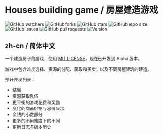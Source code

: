# Houses building game / 房屋建造游戏

![GitHub watchers](https://img.shields.io/github/watchers/Haohao123coding/houses-building-game.svg)
![GitHub forks](https://img.shields.io/github/forks/Haohao123coding/houses-building-game.svg)
![GitHub stars](https://img.shields.io/github/stars/Haohao123coding/houses-building-game.svg)
![GitHub repo size](https://img.shields.io/github/repo-size/Haohao123coding/houses-building-game.svg)
![GitHub issues](https://img.shields.io/github/issues/Haohao123coding/houses-building-game.svg)
![GitHub pull requests](https://img.shields.io/github/issues-pr/Haohao123coding/houses-building-game.svg)
![Version](https://img.shields.io/badge/Version-[Alpha]_0.1.0--r02-777)

## zh-cn / 简体中文

一个建造房子的游戏，使用 [MIT LICENSE](https://choosealicense.com/licenses/mit)，现在已开发到 Alpha 版本。

游戏中包含难度选择、资源的分配、获取和买卖，以及不同房屋建筑的建造。

预计开发列表：

- 结局
- 资源获取队伍
- 更平衡的游戏花费和奖励
- 变化的商品价格与总价显示
- 金钱的小数部分
- 更多的不同难度下的不同
- 更新日志与版本历史
